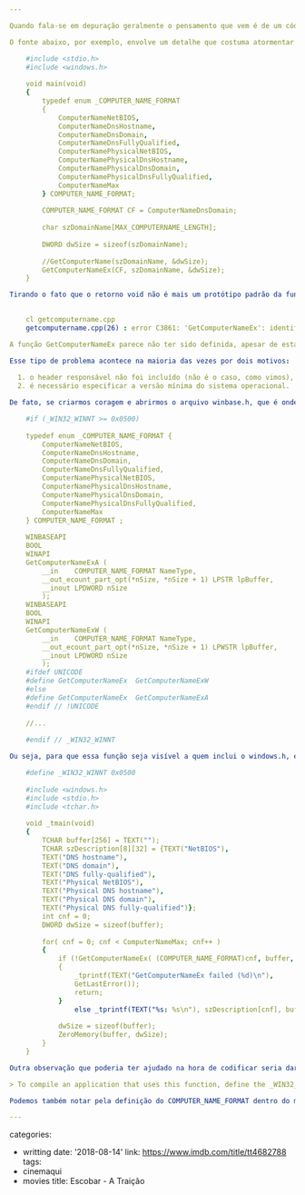 ```yaml
---

Quando fala-se em depuração geralmente o pensamento que vem é de um código que já foi compilado e está rodando em alguma outra máquina e gerando problemas não detectados nos testes de desenvolvedor. Mas nem sempre é assim. Depuração pode envolver problemas durante a própria compilação. Afinal de contas, se não está compilando, ou foi compilado errado, é porque já existem problemas antes mesmo da execução começar.

O fonte abaixo, por exemplo, envolve um detalhe que costuma atormentar alguns programadores, ou por falta de observação ou documentação (ou ambos).

    #include <stdio.h>
    #include <windows.h>
    
    void main(void)
    {
    	typedef enum _COMPUTER_NAME_FORMAT
    	{
    		ComputerNameNetBIOS,
    		ComputerNameDnsHostname,
    		ComputerNameDnsDomain,
    		ComputerNameDnsFullyQualified,
    		ComputerNamePhysicalNetBIOS,
    		ComputerNamePhysicalDnsHostname,
    		ComputerNamePhysicalDnsDomain,
    		ComputerNamePhysicalDnsFullyQualified,
    		ComputerNameMax
    	} COMPUTER_NAME_FORMAT;
    
    	COMPUTER_NAME_FORMAT CF = ComputerNameDnsDomain;
    
    	char szDomainName[MAX_COMPUTERNAME_LENGTH];
    
    	DWORD dwSize = sizeof(szDomainName);
    
    	//GetComputerName(szDomainName, &dwSize);
    	GetComputerNameEx(CF, szDomainName, &dwSize);
    } 

Tirando o fato que o retorno void não é mais um protótipo padrão da função main e que a definição da enumeração COMPUTER_NAME_FORMAT dentro da função main é no mínimo suspeita, podemos testar a compilação e verificar que existe exatamente um erro grave neste fonte:

    
    cl getcomputername.cpp
    getcomputername.cpp(26) : error C3861: 'GetComputerNameEx': identifier not found

A função GetComputerNameEx parece não ter sido definida, apesar de estarmos incluindo o header windows.h, que é o pedido pela documentação do MSDN.

Esse tipo de problema acontece na maioria das vezes por dois motivos:
    
  1. o header responsável não foi incluído (não é o caso, como vimos),
  2. é necessário especificar a versão mínima do sistema operacional.

De fato, se criarmos coragem e abrirmos o arquivo winbase.h, que é onde a função é definida de fato, e procurarmos pela função GetComputerNameEx encontramos a seguinte condição:

    #if (_WIN32_WINNT >= 0x0500)
    
    typedef enum _COMPUTER_NAME_FORMAT {
        ComputerNameNetBIOS,
        ComputerNameDnsHostname,
        ComputerNameDnsDomain,
        ComputerNameDnsFullyQualified,
        ComputerNamePhysicalNetBIOS,
        ComputerNamePhysicalDnsHostname,
        ComputerNamePhysicalDnsDomain,
        ComputerNamePhysicalDnsFullyQualified,
        ComputerNameMax
    } COMPUTER_NAME_FORMAT ;
    
    WINBASEAPI
    BOOL
    WINAPI
    GetComputerNameExA (
        __in    COMPUTER_NAME_FORMAT NameType,
        __out_ecount_part_opt(*nSize, *nSize + 1) LPSTR lpBuffer,
        __inout LPDWORD nSize
        );
    WINBASEAPI
    BOOL
    WINAPI
    GetComputerNameExW (
        __in    COMPUTER_NAME_FORMAT NameType,
        __out_ecount_part_opt(*nSize, *nSize + 1) LPWSTR lpBuffer,
        __inout LPDWORD nSize
        );
    #ifdef UNICODE
    #define GetComputerNameEx  GetComputerNameExW
    #else
    #define GetComputerNameEx  GetComputerNameExA
    #endif // !UNICODE
    
    //...
    
    #endif // _WIN32_WINNT

Ou seja, para que essa função seja visível a quem inclui o windows.h, é necessário antes definir que a versão mínima do Windows será a 0x0500, ou seja, Windows 2000 (vulgo Windows 5.0). Aliás, é como aparece na documentação. Um pouco de observação nesse caso seria o suficiente para resolver o caso, já que tanto abrindo o header quanto olhando no exemplo do MSDN nos levaria a crer que é necessário definir essa macro:

    #define _WIN32_WINNT 0x0500
    
    #include <windows.h>
    #include <stdio.h>
    #include <tchar.h>
    
    void _tmain(void)
    {
    	TCHAR buffer[256] = TEXT("");
    	TCHAR szDescription[8][32] = {TEXT("NetBIOS"), 
    	TEXT("DNS hostname"), 
    	TEXT("DNS domain"), 
    	TEXT("DNS fully-qualified"), 
    	TEXT("Physical NetBIOS"), 
    	TEXT("Physical DNS hostname"), 
    	TEXT("Physical DNS domain"), 
    	TEXT("Physical DNS fully-qualified")};
    	int cnf = 0;
    	DWORD dwSize = sizeof(buffer);
    
    	for( cnf = 0; cnf < ComputerNameMax; cnf++ )
    	{
    		if (!GetComputerNameEx( (COMPUTER_NAME_FORMAT)cnf, buffer, &dwSize) )
    		{
    			_tprintf(TEXT("GetComputerNameEx failed (%d)\n"),
    			GetLastError());
    			return;
    		}
    			else _tprintf(TEXT("%s: %s\n"), szDescription[cnf], buffer);
    
    		dwSize = sizeof(buffer);
    		ZeroMemory(buffer, dwSize);
    	}
    } 

Outra observação que poderia ter ajudado na hora de codificar seria dar uma olhada no que os caras escrevem na seção de advertências (remarks) da documentação:

> To compile an application that uses this function, define the _WIN32_WINNT macro as 0x0500 or later. For more information, see Using the Windows Headers.

Podemos também notar pela definição do COMPUTER_NAME_FORMAT dentro do main que o código estava no meio do caminho de cometer um sacrilégio: declarar funções e estruturas que já estão definidas nos headers da API. Portanto, se você já encontrou algum código parecido com esse, é hora de colocar em prática algumas teorias de refactoring.

---
```

categories:
- writting
date: '2018-08-14'
link: https://www.imdb.com/title/tt4682788
tags:
- cinemaqui
- movies
title: Escobar - A Traição
